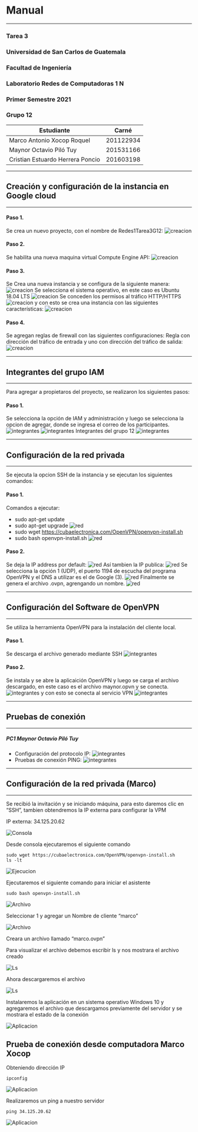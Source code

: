 # **Manual** 
---
### Tarea 3 
### Universidad de San Carlos de Guatemala
### Facultad de Ingeniería 
### Laboratorio Redes de Computadoras 1 N
### Primer Semestre 2021
### Grupo 12
| Estudiante | Carné | 
| ------ | ------ |
| Marco Antonio Xocop Roquel | 201122934 |
| Maynor Octavio Piló Tuy | 201531166 |
| Cristian Estuardo Herrera Poncio | 201603198 |

---
## Creación y configuración de la instancia en Google cloud
---
#### Paso 1.
Se crea un nuevo proyecto, con el nombre de Redes1Tarea3G12:
![creacion](/Tarea3/img/sc1.png)
#### Paso 2.
Se habilita una nueva maquina virtual Compute Engine API:
![creacion](/Tarea3/img/sc2.png)
#### Paso 3.
Se Crea una nueva instancia y se configura de la siguiente manera:
![creacion](/Tarea3/img/sc5.png)
Se selecciona el sistema operativo, en este caso es Ubuntu 18.04 LTS
![creacion](/Tarea3/img/sc5.png)
Se conceden los permisos  al tráfico HTTP/HTTPS
![creacion](/Tarea3/img/sc7.png)
y con esto se crea una instancia con las siguientes características:
![creacion](/Tarea3/img/sc9.png)
#### Paso 4.
Se agregan reglas de firewall con las siguientes configuraciones:
Regla con dirección del tráfico de entrada y uno con dirección del tráfico de salida:
![creacion](/Tarea3/img/sc14.png)

---
## Integrantes del grupo IAM
---
Para agregar a propietaros del proyecto, se realizaron los siguientes pasos:
#### Paso 1.
Se selecciona la opción de IAM y administración y luego se selecciona la opcion de agregar, donde se ingresa el correo de los participantes.
![integrantes](/Tarea3/img/sc15.png)
![integrantes](/Tarea3/img/sc16.png)
Integrantes del grupo 12
![integrantes](/Tarea3/img/sc30.png)

---
## Configuración de la red privada
---
Se ejecuta la opcion SSH de la instancia  y se ejecutan los siguientes comandos:
#### Paso 1.
Comandos a ejecutar:
- sudo apt-get update
- sudo apt-get upgrade
![red](/Tarea3/img/sc18.png)
- sudo wget https://cubaelectronica.com/OpenVPN/openvpn-install.sh
- sudo bash openvpn-install.sh
![red](/Tarea3/img/sc19.png)
#### Paso 2.
Se deja la IP address por default: 
![red](/Tarea3/img/sc20.png)
Así tambien la IP publica:
![red](/Tarea3/img/sc21.png) 
Se selecciona  la opción 1 (UDP), el puerto 1194  de escucha del programa OpenVPN  y el DNS a utilizar es el de Google (3).
![red](/Tarea3/img/sc22.png) 
Finalmente se genera el archivo .ovpn, agrengando un nombre.
![red](/Tarea3/img/sc23.png) 

---
## Configuración del Software de OpenVPN 
---
Se utiliza la herramienta OpenVPN para la instalación del cliente local.
#### Paso 1.
Se descarga el archivo generado mediante SSH
![integrantes](/Tarea3/img/sc24.png)
#### Paso 2.
Se instala y se abre la aplicaición OpenVPN y luego se carga el archivo descargado, en este caso es el archivo maynor.opvn y se conecta. 
![integrantes](/Tarea3/img/sc26.png)
y con esto se conecta al servicio VPN
![integrantes](/Tarea3/img/sc27.png) 

---
## Pruebas de conexión 
---
##### PC1 Maynor Octavio Piló Tuy
- Configuración del protocolo IP:
![integrantes](/Tarea3/img/sc28.png) 
- Pruebas de conexión PING:
![integrantes](/Tarea3/img/sc29.png) 



---
## Configuración de la red privada (Marco)
---
Se recibió la invitación y se iniciando máquina, para esto daremos clic en “SSH”, tambien obtendremos la IP externa para configurar la VPM

IP externa: 34.125.20.62


![Consola](/Tarea3/img/mx1.png)


Desde consola ejecutaremos el siguiente comando
```
sudo wget https://cubaelectronica.com/OpenVPN/openvpn-install.sh
ls -lt
```

![Ejecucion](/Tarea3/img/mx2.png)

Ejecutaremos el siguiente comando para iniciar el asistente

```
sudo bash openvpn-install.sh
```
![Archivo](/Tarea3/img/mx3.png)

Seleccionar 1 y agregar un Nombre de cliente “marco”

![Archivo](/Tarea3/img/mx4.png)

Creara un archivo llamado “marco.ovpn”

Para visualizar el archivo debemos escribir ls y nos mostrara el archivo creado

![Ls](/Tarea3/img/mx5.png)


Ahora descargaremos el archivo

![Ls](/Tarea3/img/mx6.png)


Instalaremos la aplicación en un sistema operativo Windows 10 y agregaremos el archivo que descargamos previamente del servidor y se mostrara el estado de la conexión

![Aplicacion](/Tarea3/img/mx7.png)


## Prueba de conexión desde computadora Marco Xocop
Obteniendo dirección IP
```
ipconfig
```

![Aplicacion](/Tarea3/img/mx8.png)


Realizaremos un ping a nuestro servidor
```
ping 34.125.20.62
```

![Aplicacion](/Tarea3/img/mx9.png)
